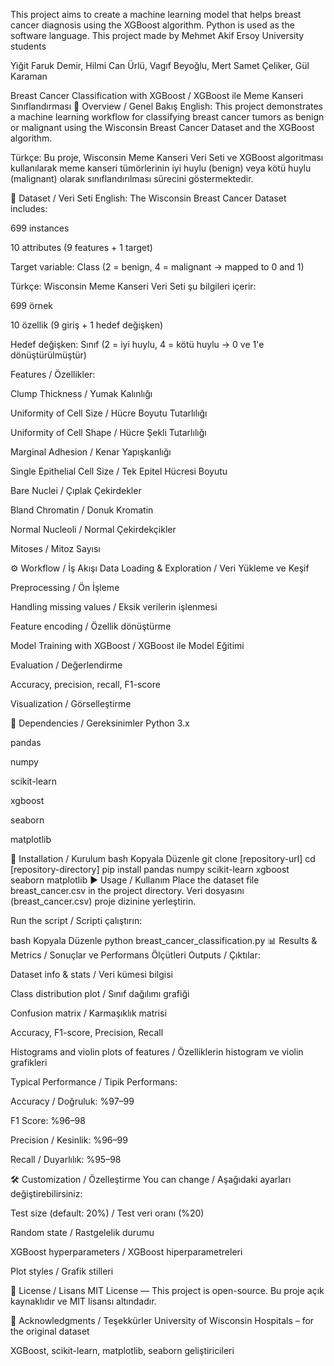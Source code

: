This project aims to create a machine learning model that helps breast cancer diagnosis using the XGBoost algorithm. Python is used as the software language.
This project made by Mehmet Akif Ersoy University students

Yiğit Faruk Demir,
Hilmi Can Ürlü,
Vagıf Beyoğlu,
Mert Samet Çeliker,
Gül Karaman


Breast Cancer Classification with XGBoost / XGBoost ile Meme Kanseri Sınıflandırması
📌 Overview / Genel Bakış
English:
This project demonstrates a machine learning workflow for classifying breast cancer tumors as benign or malignant using the Wisconsin Breast Cancer Dataset and the XGBoost algorithm.

Türkçe:
Bu proje, Wisconsin Meme Kanseri Veri Seti ve XGBoost algoritması kullanılarak meme kanseri tümörlerinin iyi huylu (benign) veya kötü huylu (malignant) olarak sınıflandırılması sürecini göstermektedir.

📁 Dataset / Veri Seti
English:
The Wisconsin Breast Cancer Dataset includes:

699 instances

10 attributes (9 features + 1 target)

Target variable: Class (2 = benign, 4 = malignant → mapped to 0 and 1)

Türkçe:
Wisconsin Meme Kanseri Veri Seti şu bilgileri içerir:

699 örnek

10 özellik (9 giriş + 1 hedef değişken)

Hedef değişken: Sınıf (2 = iyi huylu, 4 = kötü huylu → 0 ve 1'e dönüştürülmüştür)

Features / Özellikler:

Clump Thickness / Yumak Kalınlığı

Uniformity of Cell Size / Hücre Boyutu Tutarlılığı

Uniformity of Cell Shape / Hücre Şekli Tutarlılığı

Marginal Adhesion / Kenar Yapışkanlığı

Single Epithelial Cell Size / Tek Epitel Hücresi Boyutu

Bare Nuclei / Çıplak Çekirdekler

Bland Chromatin / Donuk Kromatin

Normal Nucleoli / Normal Çekirdekçikler

Mitoses / Mitoz Sayısı

⚙️ Workflow / İş Akışı
Data Loading & Exploration / Veri Yükleme ve Keşif

Preprocessing / Ön İşleme

Handling missing values / Eksik verilerin işlenmesi

Feature encoding / Özellik dönüştürme

Model Training with XGBoost / XGBoost ile Model Eğitimi

Evaluation / Değerlendirme

Accuracy, precision, recall, F1-score

Visualization / Görselleştirme

🧩 Dependencies / Gereksinimler
Python 3.x

pandas

numpy

scikit-learn

xgboost

seaborn

matplotlib

🚀 Installation / Kurulum
bash
Kopyala
Düzenle
git clone [repository-url]
cd [repository-directory]
pip install pandas numpy scikit-learn xgboost seaborn matplotlib
▶️ Usage / Kullanım
Place the dataset file breast_cancer.csv in the project directory.
Veri dosyasını (breast_cancer.csv) proje dizinine yerleştirin.

Run the script / Scripti çalıştırın:

bash
Kopyala
Düzenle
python breast_cancer_classification.py
📊 Results & Metrics / Sonuçlar ve Performans Ölçütleri
Outputs / Çıktılar:

Dataset info & stats / Veri kümesi bilgisi

Class distribution plot / Sınıf dağılımı grafiği

Confusion matrix / Karmaşıklık matrisi

Accuracy, F1-score, Precision, Recall

Histograms and violin plots of features / Özelliklerin histogram ve violin grafikleri

Typical Performance / Tipik Performans:

Accuracy / Doğruluk: %97–99

F1 Score: %96–98

Precision / Kesinlik: %96–99

Recall / Duyarlılık: %95–98

🛠️ Customization / Özelleştirme
You can change / Aşağıdaki ayarları değiştirebilirsiniz:

Test size (default: 20%) / Test veri oranı (%20)

Random state / Rastgelelik durumu

XGBoost hyperparameters / XGBoost hiperparametreleri

Plot styles / Grafik stilleri

📄 License / Lisans
MIT License — This project is open-source.
Bu proje açık kaynaklıdır ve MIT lisansı altındadır.

🙏 Acknowledgments / Teşekkürler
University of Wisconsin Hospitals – for the original dataset

XGBoost, scikit-learn, matplotlib, seaborn geliştiricileri


